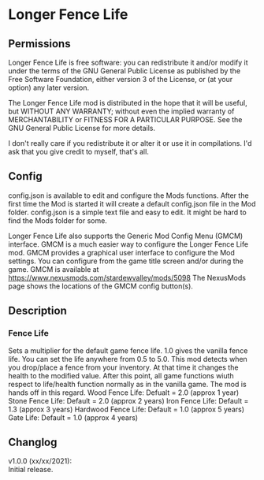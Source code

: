 # Longer Fence Life

## Permissions

Longer Fence Life is free software: you can redistribute it and/or modify it under the terms of the GNU General Public License
as published by the Free Software Foundation, either version 3 of the License, or (at your option) any later version.

The Longer Fence Life mod is distributed in the hope that it will be useful, but WITHOUT ANY WARRANTY;
without even the implied warranty of MERCHANTABILITY or FITNESS FOR A PARTICULAR PURPOSE.
See the GNU General Public License for more details.

I don't really care if you redistribute it or alter it or use it in compilations.
I'd ask that you give credit to myself, that's all.

## Config

config.json is available to edit and configure the Mods functions.
 After the first time the Mod is started it will create a default config.json file in the Mod folder.
 config.json is a simple text file and easy to edit. It might be hard to find the Mods folder for some.

Longer Fence Life also supports the Generic Mod Config Menu (GMCM) interface.
GMCM is a much easier way to configure the Longer Fence Life mod.
GMCM provides a graphical user interface to configure the Mod settings.
You can configure from the game title screen and/or during the game.
GMCM is available at https://www.nexusmods.com/stardewvalley/mods/5098
The NexusMods page shows the locations of the GMCM config button(s).

## Description

### Fence Life
Sets a multiplier for the default game fence life. 1.0 gives the vanilla fence life.
You can set the life anywhere from 0.5 to 5.0.
This mod detects when you drop/place a fence from your inventory. At that time it changes the health to the modified value.
After this point, all game functions wiuth respect to life/health function normally as in the vanilla game. The mod is hands off in this regard.
Wood Fence Life: Defualt = 2.0 (approx 1 year)
Stone Fence Life: Default = 2.0 (approx 2 years)
Iron Fence Life: Default = 1.3 (approx 3 years)
Hardwood Fence Life: Default = 1.0 (approx 5 years)
Gate Life: Default = 1.0 (approx 4 years)

## Changlog

v1.0.0 (xx/xx/2021):  
 Initial release. 
